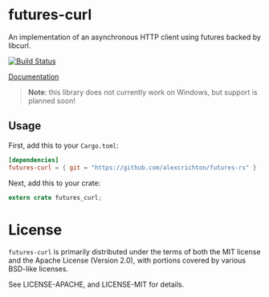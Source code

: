 # futures-curl

An implementation of an asynchronous HTTP client using futures backed by
libcurl.

[![Build Status](https://travis-ci.org/alexcrichton/futures-rs.svg?branch=master)](https://travis-ci.org/alexcrichton/futures-rs)

[Documentation](http://alexcrichton.com/futures-rs/futures_curl)

> **Note**: this library does not currently work on Windows, but support is
> planned soon!

## Usage

First, add this to your `Cargo.toml`:

```toml
[dependencies]
futures-curl = { git = "https://github.com/alexcrichton/futures-rs" }
```

Next, add this to your crate:

```rust
extern crate futures_curl;
```

# License

`futures-curl` is primarily distributed under the terms of both the MIT
license and the Apache License (Version 2.0), with portions covered by various
BSD-like licenses.

See LICENSE-APACHE, and LICENSE-MIT for details.
